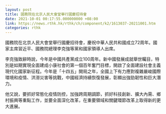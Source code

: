 ```yaml
---
layout: post
title: 國務院在北京人民大會堂舉行國慶招待會
date: 2021-10-01 00:17:55.000000000 +08:00
link: https://news.rthk.hk/rthk/ch/component/k2/1613037-20211001.htm
categories: rthk
---
```


國務院在北京人民大會堂舉行國慶招待會，慶祝中華人民共和國成立72周年。國家主席習近平、國務院總理李克強等黨和國家領導人出席。

李克強致辭時說，今年是中國共產黨成立100周年。新中國發展成就舉世矚目，特別是如期實現全面建成小康社會的第一個百年奮鬥目標，開啟了全面建設社會主義現代化國家新征程。今年是「十四五」開局之年，全國上下有力應對複雜嚴峻國際環境和疫情、洪澇災害等挑戰，中國經濟持續恢復發展，彰顯出強勁韌性和巨大潛力。

他又說，要抓好常態化疫情防控，加強跨周期調節，抓好科技創新、擴大內需、鄉村振興等重點工作，並要全面深化改革，在重要領域和關鍵環節改革上取得新的更大進展。
